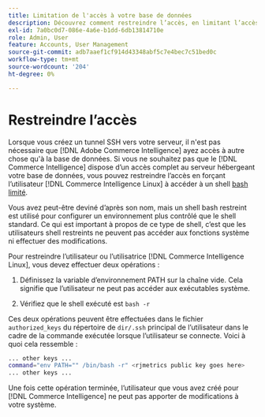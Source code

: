 ```yaml
---
title: Limitation de l'accès à votre base de données
description: Découvrez comment restreindre l’accès, en limitant l’accès au serveur qui héberge votre base de données.
exl-id: 7a0bc0d7-086e-4a6e-b1dd-6db13814710e
role: Admin, User
feature: Accounts, User Management
source-git-commit: adb7aaef1cf914d43348abf5c7e4bec7c51bed0c
workflow-type: tm+mt
source-wordcount: '204'
ht-degree: 0%

---
```


# Restreindre l’accès

Lorsque vous créez un tunnel SSH vers votre serveur, il n&#39;est pas nécessaire que [!DNL Adobe Commerce Intelligence] ayez accès à autre chose qu&#39;à la base de données. Si vous ne souhaitez pas que le [!DNL Commerce Intelligence] dispose d’un accès complet au serveur hébergeant votre base de données, vous pouvez restreindre l’accès en forçant l’utilisateur [!DNL Commerce Intelligence Linux] à accéder à un shell [bash limité](https://www.gnu.org/software/bash/manual/html_node/The-Restricted-Shell.html).

Vous avez peut-être deviné d’après son nom, mais un shell bash restreint est utilisé pour configurer un environnement plus contrôlé que le shell standard. Ce qui est important à propos de ce type de shell, c’est que les utilisateurs shell restreints ne peuvent pas accéder aux fonctions système ni effectuer des modifications.

Pour restreindre l’utilisateur ou l’utilisatrice [!DNL Commerce Intelligence Linux], vous devez effectuer deux opérations :

1. Définissez la variable d’environnement PATH sur la chaîne vide. Cela signifie que l’utilisateur ne peut pas accéder aux exécutables système.

1. Vérifiez que le shell exécuté est `bash -r`

Ces deux opérations peuvent être effectuées dans le fichier `authorized_keys` du répertoire de `dir/.ssh` principal de l’utilisateur dans le cadre de la commande exécutée lorsque l’utilisateur se connecte. Voici à quoi cela ressemble :

```bash
... other keys ...
command="env PATH="" /bin/bash -r" <rjmetrics public key goes here>
... other keys ...
```

Une fois cette opération terminée, l’utilisateur que vous avez créé pour [!DNL Commerce Intelligence] ne peut pas apporter de modifications à votre système.
